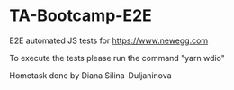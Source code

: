 # TA-Bootcamp-E2E
E2E automated JS tests for https://www.newegg.com

To execute the tests please run the command "yarn wdio" 

Hometask done by Diana Silina-Duljaninova
